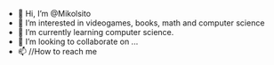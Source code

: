 - 👋 Hi, I’m @Mikolsito
- 👀 I’m interested in videogames, books, math and computer science
- 🌱 I’m currently learning computer science.
- 💞️ I’m looking to collaborate on ...
- 📫 //How to reach me

<!---
Mikolsito/Mikolsito is a ✨ special ✨ repository because its `README.md` (this file) appears on your GitHub profile.
You can click the Preview link to take a look at your changes.
--->
